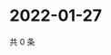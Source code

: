 # 2022-01-27

共 0 条

<!-- BEGIN WEIBO -->
<!-- 最后更新时间 Thu Jan 27 2022 06:13:30 GMT+0800 (China Standard Time) -->

<!-- END WEIBO -->
